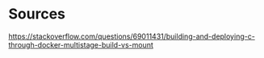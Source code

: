 # Sources

https://stackoverflow.com/questions/69011431/building-and-deploying-c-through-docker-multistage-build-vs-mount
